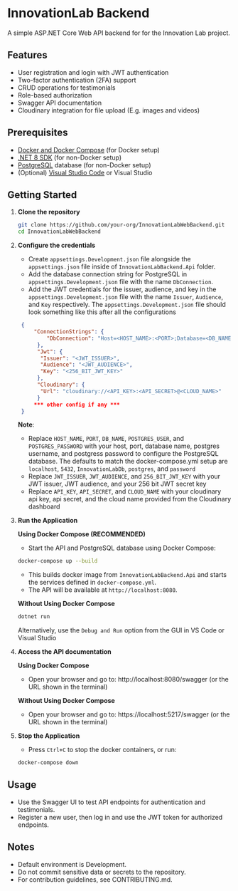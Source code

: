 # InnovationLab Backend

A simple ASP.NET Core Web API backend for for the Innovation Lab project.

## Features

- User registration and login with JWT authentication
- Two-factor authentication (2FA) support
- CRUD operations for testimonials
- Role-based authorization
- Swagger API documentation
- Cloudinary integration for file upload (E.g. images and videos)

## Prerequisites

- [Docker and Docker Compose](https://docs.docker.com/get-started/get-docker/) (for Docker setup)
- [.NET 8 SDK](https://dotnet.microsoft.com/download/dotnet/8.0) (for non-Docker setup)
- [PostgreSQL](https://www.postgresql.org/) database (for non-Docker setup)
- (Optional) [Visual Studio Code](https://code.visualstudio.com/) or Visual Studio

## Getting Started

1. **Clone the repository**

   ```bash
   git clone https://github.com/your-org/InnovationLabWebBackend.git
   cd InnovationLabWebBackend
   ```

2. **Configure the credentials**

   - Create `appsettings.Development.json` file alongside the `appsettings.json` file inside of `InnovationLabBackend.Api` folder.
   - Add the database connection string for PostgreSQL in `appsettings.Development.json` file with the name `DbConnection`.
   - Add the JWT credentials for the issuer, audience, and key in the `appsettings.Development.json` file with the name `Issuer`, `Audience`, and `Key` respectively.
     The `appsettings.Development.json` file should look something like this after all the configurations

   ```appsettings.Development.json
    {
        "ConnectionStrings": {
            "DbConnection": "Host=<HOST_NAME>:<PORT>;Database=<DB_NAME>;Username=<POSTGRES_USER>;Password=<POSTGRES_PASSWORD>;"
         },
         "Jwt": {
          "Issuer": "<JWT_ISSUER>",
          "Audience": "<JWT_AUDIENCE>",
          "Key": "<256_BIT_JWT_KEY>"
         },
         "Cloudinary": {
          "Url": "cloudinary://<API_KEY>:<API_SECRET>@<CLOUD_NAME>"
         }
        *** other config if any ***
    }
   ```

   **Note**:

   - Replace `HOST_NAME`, `PORT`, `DB_NAME`, `POSTGRES_USER`, and `POSTGRES_PASSWORD` with your host, port, database name, postgres username, and postgress password to configure the PostgreSQL database.
     The defaults to match the docker-compose.yml setup are `localhost`, `5432`, `InnovationLabDb`, `postgres`, and `password`
   - Replace `JWT_ISSUER`, `JWT_AUDIENCE`, and `256_BIT_JWT_KEY` with your JWT issuer, JWT audience, and your 256 bit JWT secret key
   - Replace `API_KEY`, `API_SECRET`, and `CLOUD_NAME` with your cloudinary api key, api secret, and the cloud name provided from the Cloudinary dashboard

3. **Run the Application**

   **Using Docker Compose (RECOMMENDED)**

   - Start the API and PostgreSQL database using Docker Compose:

   ```bash
   docker-compose up --build
   ```

   - This builds docker image from `InnovationLabBackend.Api` and starts the services defined in `docker-compose.yml`.
   - The API will be available at `http://localhost:8080`.

   **Without Using Docker Compose**

   ```bash
   dotnet run
   ```

   Alternatively, use the `Debug and Run` option from the GUI in VS Code or Visual Studio

4. **Access the API documentation**

   **Using Docker Compose**

   - Open your browser and go to: http://localhost:8080/swagger (or the URL shown in the terminal)

   **Without Using Docker Compose**

   - Open your browser and go to: https://localhost:5217/swagger (or the URL shown in the terminal)

5. **Stop the Application**
   - Press `Ctrl+C` to stop the docker containers, or run:
   ```bash
   docker-compose down
   ```

## Usage

- Use the Swagger UI to test API endpoints for authentication and testimonials.
- Register a new user, then log in and use the JWT token for authorized endpoints.

## Notes

- Default environment is Development.
- Do not commit sensitive data or secrets to the repository.
- For contribution guidelines, see CONTRIBUTING.md.
